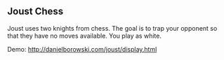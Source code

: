 <h2>Joust Chess</h2>

Joust uses two knights from chess. The goal is to trap your opponent so that they have no moves available. You play as white.

Demo: http://danielborowski.com/joust/display.html
